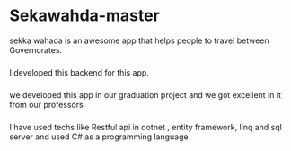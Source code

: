 # Sekawahda-master
sekka wahada is an awesome app that helps people to travel between Governorates.
###
I developed this backend for this app.
###
we developed this app in our graduation project and we got excellent in it from our professors
### 
I have used techs like Restful api in dotnet , entity framework, linq and sql server and used C# as a programming language
